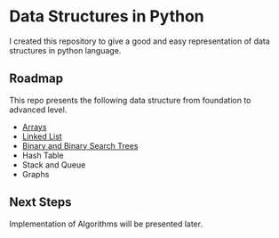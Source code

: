 # Data Structures in Python

I created this repository to give a good and easy representation of data structures
in python language.

## Roadmap
This repo presents the following data structure from foundation to advanced level.
- [Arrays](Arrays/README.md)
- [Linked List](linked_list/README.md)
- [Binary and Binary Search Trees](binary_tree/README.md)
- Hash Table
- Stack and Queue
- Graphs


## Next Steps

Implementation of Algorithms will be presented later.